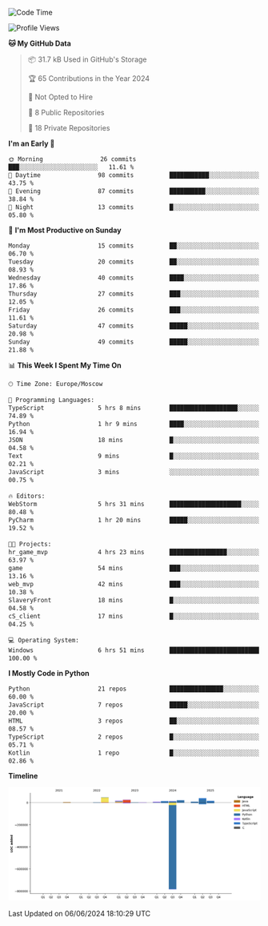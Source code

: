 <!--START_SECTION:waka-->
![Code Time](http://img.shields.io/badge/Code%20Time-351%20hrs%2034%20mins-blue)

![Profile Views](http://img.shields.io/badge/Profile%20Views-2-blue)

**🐱 My GitHub Data** 

> 📦 31.7 kB Used in GitHub's Storage 
 > 
> 🏆 65 Contributions in the Year 2024
 > 
> 🚫 Not Opted to Hire
 > 
> 📜 8 Public Repositories 
 > 
> 🔑 18 Private Repositories 
 > 
**I'm an Early 🐤** 

```text
🌞 Morning                26 commits          ███░░░░░░░░░░░░░░░░░░░░░░   11.61 % 
🌆 Daytime                98 commits          ███████████░░░░░░░░░░░░░░   43.75 % 
🌃 Evening                87 commits          ██████████░░░░░░░░░░░░░░░   38.84 % 
🌙 Night                  13 commits          █░░░░░░░░░░░░░░░░░░░░░░░░   05.80 % 
```
📅 **I'm Most Productive on Sunday** 

```text
Monday                   15 commits          ██░░░░░░░░░░░░░░░░░░░░░░░   06.70 % 
Tuesday                  20 commits          ██░░░░░░░░░░░░░░░░░░░░░░░   08.93 % 
Wednesday                40 commits          ████░░░░░░░░░░░░░░░░░░░░░   17.86 % 
Thursday                 27 commits          ███░░░░░░░░░░░░░░░░░░░░░░   12.05 % 
Friday                   26 commits          ███░░░░░░░░░░░░░░░░░░░░░░   11.61 % 
Saturday                 47 commits          █████░░░░░░░░░░░░░░░░░░░░   20.98 % 
Sunday                   49 commits          █████░░░░░░░░░░░░░░░░░░░░   21.88 % 
```


📊 **This Week I Spent My Time On** 

```text
🕑︎ Time Zone: Europe/Moscow

💬 Programming Languages: 
TypeScript               5 hrs 8 mins        ███████████████████░░░░░░   74.89 % 
Python                   1 hr 9 mins         ████░░░░░░░░░░░░░░░░░░░░░   16.94 % 
JSON                     18 mins             █░░░░░░░░░░░░░░░░░░░░░░░░   04.58 % 
Text                     9 mins              █░░░░░░░░░░░░░░░░░░░░░░░░   02.21 % 
JavaScript               3 mins              ░░░░░░░░░░░░░░░░░░░░░░░░░   00.75 % 

🔥 Editors: 
WebStorm                 5 hrs 31 mins       ████████████████████░░░░░   80.48 % 
PyCharm                  1 hr 20 mins        █████░░░░░░░░░░░░░░░░░░░░   19.52 % 

🐱‍💻 Projects: 
hr_game_mvp              4 hrs 23 mins       ████████████████░░░░░░░░░   63.97 % 
game                     54 mins             ███░░░░░░░░░░░░░░░░░░░░░░   13.16 % 
web_mvp                  42 mins             ███░░░░░░░░░░░░░░░░░░░░░░   10.38 % 
SlaveryFront             18 mins             █░░░░░░░░░░░░░░░░░░░░░░░░   04.58 % 
cS_client                17 mins             █░░░░░░░░░░░░░░░░░░░░░░░░   04.25 % 

💻 Operating System: 
Windows                  6 hrs 51 mins       █████████████████████████   100.00 % 
```

**I Mostly Code in Python** 

```text
Python                   21 repos            ███████████████░░░░░░░░░░   60.00 % 
JavaScript               7 repos             █████░░░░░░░░░░░░░░░░░░░░   20.00 % 
HTML                     3 repos             ██░░░░░░░░░░░░░░░░░░░░░░░   08.57 % 
TypeScript               2 repos             █░░░░░░░░░░░░░░░░░░░░░░░░   05.71 % 
Kotlin                   1 repo              █░░░░░░░░░░░░░░░░░░░░░░░░   02.86 % 
```



**Timeline**

![Lines of Code chart](https://raw.githubusercontent.com/adlemx/adlemx/main/assets/bar_graph.png)


 Last Updated on 06/06/2024 18:10:29 UTC
<!--END_SECTION:waka-->
